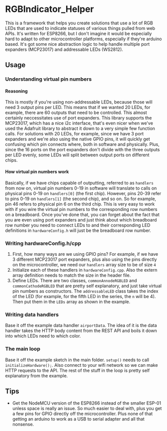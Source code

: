 # RGBIndicator_Helper

This is a framework that helps you create solutions that use a lot of RGB LEDs that are used to indicate statuses of various things pulled from web APIs. It's written for ESP8266, but I don't imagine it would be especially hard to adapt to other microcontroller platforms, especially if they're arduino based. It's got some nice abstraction logic to help handle multiple port expanders (MCP23017) and addressable LEDs (WS2812).

## Usage
### Understanding virtual pin numbers
#### Reasoning
This is mostly if you're using non-addressable LEDs, because those will need 3 output pins per LED. This means that if we wanted 20 LEDs, for example, there are 60 outputs that need to be controlled. This almost certainly neccessitates use of port expanders. This library supports the MCP23017, which has a nice i2c interface, that's even nicer when we've used the Adafruit library to abstract it down to a very simple few function calls. For solutions with 20 LEDs, for example, since we have 3 port expanders and we're also using the native GPIO pins, it will quickly get confusing which pin connects where, both in software and physically. Plus, since the 16 ports on the port expanders don't divide with the three outputs per LED evenly, some LEDs will split between output ports on different chips.
#### How virtual pin numbers work
Basically, if we have chips capable of outputting, referred to as `handlers` from now on, virtual pin numbers 0-19 in software will translate to calls on physical pins 0-19 on `handlers[0]` (the first chip). However, pins 20-39 refer to pins 0-19 on `handlers[1]` (the second chip), and so on. So for example, pin 46 refers to physical pin 6 on the third chip. This is very easy to work with if you wire the virtual pin numbers to the corresponding row numbers on a breadboard. Once you've done that, you can forget about the fact that you are even using port expanders and just think about which breadboard row number you need to connect LEDs to and their corresponding LED definitions in `hardwareConfig.h` will just be the breadboard row number.
### Writing hardwareConfig.h/cpp
1. First, how many ways are we using GPIO pins? For example, if we have 3 different MCP23017 port expanders, plus also using the pins directly on the microcontroller, we need our `handlers` array size to be of size `4`
2. Initialize each of these handlers in `hardwareConfig.cpp`. Also the extern array definition needs to match the size in the header file.
3. Define LEDs. There are two classes, `commonAnnodeRGBLED` and `commonCathodeRGBLED` that are pretty self explanatory, and just take virtual pin numbers as constructors. The `addressableLED` class takes the index of the LED (for example, for the fifth LED in the series, the `n` will be 4). Then put them in the `LEDs` array as shown in the example.

### Writing data handlers
Base it off the example data handler `airportData`. The idea of it is the data handler takes the HTTP body content from the REST API and boils it down into which LEDs need to which color.
### The main loop
Base it off the example sketch in the main folder. `setup()` needs to call `initializeHardware();`. Also connect to your wifi network so we can make HTTP requests to the API. The rest of the stuff in the loop is pretty self explanatory from the example.

## Tips
* Get the NodeMCU version of the ESP8266 instead of the smaller ESP-01 unless space is really an issue. So much easier to deal with, plus you get a few pins for GPIO directly off the microcontroller. Plus none of that getting an arduino to work as a USB to serial adapter and all that nonsense. 